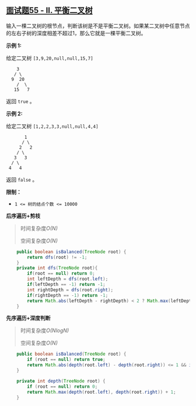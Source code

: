 ## [面试题55 - II. 平衡二叉树](https://leetcode-cn.com/problems/ping-heng-er-cha-shu-lcof/)

输入一棵二叉树的根节点，判断该树是不是平衡二叉树。如果某二叉树中任意节点的左右子树的深度相差不超过1，那么它就是一棵平衡二叉树。

**示例 1:**

给定二叉树 `[3,9,20,null,null,15,7]`

```
    3
   / \
  9  20
    /  \
   15   7
```

返回 `true` 。

**示例 2:**

给定二叉树 `[1,2,2,3,3,null,null,4,4]`

```
       1
      / \
     2   2
    / \
   3   3
  / \
 4   4
```

返回 `false` 。

**限制：**

- `1 <= 树的结点个数 <= 10000`

**后序遍历+剪枝**

> 时间复杂度*O(N)*
>
> 空间复杂度*O(N)*

```java
    public boolean isBalanced(TreeNode root) {
        return dfs(root) != -1;
    }
    private int dfs(TreeNode root){
        if(root == null) return 0;
        int leftDepth = dfs(root.left);
        if(leftDepth == -1) return -1;
        int rightDepth = dfs(root.right);
        if(rightDepth == -1) return -1;
        return Math.abs(leftDepth - rightDepth) < 2 ? Math.max(leftDepth, rightDepth) + 1 : -1;
    }
```

**先序遍历+深度判断**

> 时间复杂度*O(NlogN)*
>
> 空间复杂度*O(N)*

```java
    public boolean isBalanced(TreeNode root) {
        if (root == null) return true;
        return Math.abs(depth(root.left) - depth(root.right)) <= 1 && isBalanced(root.left) && isBalanced(root.right);
    }

    private int depth(TreeNode root) {
        if (root == null) return 0;
        return Math.max(depth(root.left), depth(root.right)) + 1;
    }
```


